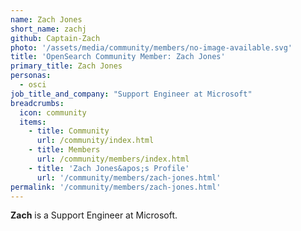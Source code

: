 ```yaml
---
name: Zach Jones
short_name: zachj
github: Captain-Zach
photo: '/assets/media/community/members/no-image-available.svg'
title: 'OpenSearch Community Member: Zach Jones'
primary_title: Zach Jones
personas:
  - osci
job_title_and_company: "Support Engineer at Microsoft"
breadcrumbs:
  icon: community
  items:
    - title: Community
      url: /community/index.html
    - title: Members
      url: /community/members/index.html
    - title: 'Zach Jones&apos;s Profile'
      url: '/community/members/zach-jones.html'
permalink: '/community/members/zach-jones.html'
---
```


**Zach** is a Support Engineer at Microsoft.